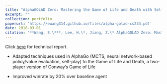 ```yaml
---
title: "AlphaGOLAD Zero: Mastering the Game of Life and Death with Self-Play"
excerpt: ""
collection: portfolio
paperurl: 'https://ewang314.github.io/files/alpha-golad-cs234.pdf'
date: 2018-03-01
citation: '**Wang, E.\***, Lee, H.\*, Jiang, Z.\* AlphaGOLAD Zero: Mastering the Game of Life and Death with Self-Play. *Stanford Reinforcement Learning (CS 234) Project*, 2018'
---
```

Click [here](https://ewang314.github.io/files/alpha-golad-cs234.pdf) for technical report.

* Adapted techniques used in AlphaGo (MCTS, neural network-based
policy/value evaluation, self-play) to the Game of Life and Death, a two-player
version of Conway’s Game of Life

* Improved winrate by 20% over baseline agent
